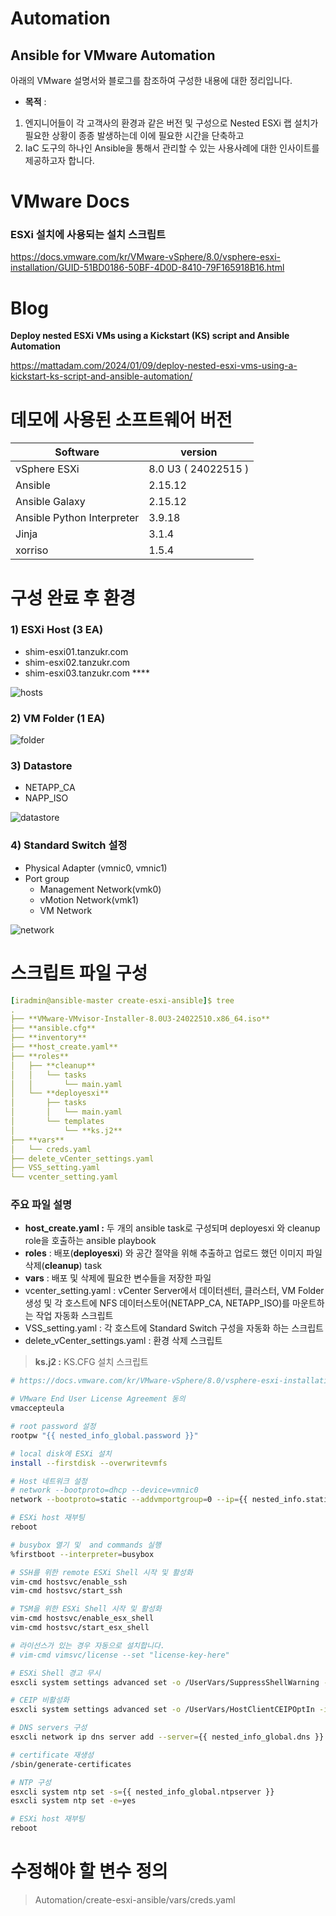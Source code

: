 # Automation
## Ansible for VMware Automation

아래의 VMware 설명서와 블로그를 참조하여 구성한 내용에 대한 정리입니다. 

- **목적** : 
1) 엔지니어들이 각 고객사의 환경과 같은 버전 및 구성으로 Nested ESXi 랩 설치가 필요한 상황이 종종 발생하는데 이에 필요한 시간을 단축하고 
2) IaC 도구의 하나인 Ansible을 통해서 관리할 수 있는 사용사례에 대한 인사이트를 제공하고자 합니다.

# VMware Docs

### **ESXi 설치에 사용되는 설치 스크립트**

https://docs.vmware.com/kr/VMware-vSphere/8.0/vsphere-esxi-installation/GUID-51BD0186-50BF-4D0D-8410-79F165918B16.html

# Blog

**Deploy nested ESXi VMs using a Kickstart (KS) script and Ansible Automation**

https://mattadam.com/2024/01/09/deploy-nested-esxi-vms-using-a-kickstart-ks-script-and-ansible-automation/

# **데모에 사용된 소프트웨어 버전**

| Software | version |
| --- | --- |
| vSphere ESXi | 8.0 U3 ( 24022515 ) |
| Ansible | 2.15.12 |
| Ansible Galaxy | 2.15.12 |
| Ansible Python Interpreter | 3.9.18 |
| Jinja | 3.1.4 |
| xorriso | 1.5.4 |

# 구성 완료 후 환경

### 1) ESXi Host (3 EA)

- shim-esxi01.tanzukr.com
- shim-esxi02.tanzukr.com
- shim-esxi03.tanzukr.com       ****

![hosts](https://github.com/user-attachments/assets/d2aa09ea-5cec-4261-9701-ef100649e002)

### 2) VM Folder (1 EA)

![folder](https://github.com/user-attachments/assets/c445a1b4-d4d6-4d76-aa8f-ae6e2bbfa805)

### 3) Datastore

- NETAPP_CA
- NAPP_ISO

![datastore](https://github.com/user-attachments/assets/c9ee5042-d428-435c-9a45-7d64f0d9a7ef)

### 4) Standard Switch 설정

- Physical Adapter (vmnic0, vmnic1)
- Port group
    - Management Network(vmk0)
    - vMotion Network(vmk1)
    - VM Network

![network](https://github.com/user-attachments/assets/79c6e45f-cae3-4c6a-a136-af8a93403d7e)

# 스크립트 파일 구성

```yaml
[iradmin@ansible-master create-esxi-ansible]$ tree
.
├── **VMware-VMvisor-Installer-8.0U3-24022510.x86_64.iso**
├── **ansible.cfg**
├── **inventory**
├── **host_create.yaml**
├── **roles**
│   ├── **cleanup**
│   │   └── tasks
│   │       └── main.yaml
│   └── **deployesxi**
│       ├── tasks
│       │   └── main.yaml
│       └── templates
│           └── **ks.j2**
├── **vars**
│   └── creds.yaml
├── delete_vCenter_settings.yaml
├── VSS_setting.yaml
└── vcenter_setting.yaml
```

### **주요 파일 설명**

- **host_create.yaml :** 두 개의 ansible task로 구성되며 deployesxi 와 cleanup role을 호출하는 ansible playbook
- **roles** : 배포(**deployesxi**) 와 공간 절약을 위해 추출하고 업로드 했던 이미지 파일 삭제(**cleanup**) task
- **vars** : 배포 및 삭제에 필요한 변수들을 저장한 파일
- vcenter_setting.yaml : vCenter Server에서 데이터센터, 클러스터, VM Folder 생성 및 각 호스트에 NFS 데이터스토어(NETAPP_CA, NETAPP_ISO)를 마운트하는 작업 자동화 스크립트
- VSS_setting.yaml : 각 호스트에 Standard Switch 구성을 자동화 하는 스크립트
- delete_vCenter_settings.yaml : 환경 삭제 스크립트

> **ks.j2 :** KS.CFG  설치 스크립트
> 

```bash
# https://docs.vmware.com/kr/VMware-vSphere/8.0/vsphere-esxi-installation/GUID-51BD0186-50BF-4D0D-8410-79F165918B16.html 

# VMware End User License Agreement 동의
vmaccepteula

# root password 설정
rootpw "{{ nested_info_global.password }}"

# local disk에 ESXi 설치
install --firstdisk --overwritevmfs

# Host 네트워크 설정
# network --bootproto=dhcp --device=vmnic0
network --bootproto=static --addvmportgroup=0 --ip={{ nested_info.staticip }} --netmask={{ nested_info_global.staticmask }} --gateway={{ nested_info_global.gateway }} --nameserver={{ nested_info_global.dns }} --hostname={{ nested_info.fqdn }} 

# ESXi host 재부팅
reboot

# busybox 열기 및  and commands 실행
%firstboot --interpreter=busybox

# SSH를 위한 remote ESXi Shell 시작 및 활성화
vim-cmd hostsvc/enable_ssh
vim-cmd hostsvc/start_ssh

# TSM을 위한 ESXi Shell 시작 및 활성화
vim-cmd hostsvc/enable_esx_shell
vim-cmd hostsvc/start_esx_shell

# 라이선스가 있는 경우 자동으로 설치합니다.
# vim-cmd vimsvc/license --set "license-key-here"

# ESXi Shell 경고 무시
esxcli system settings advanced set -o /UserVars/SuppressShellWarning -i 1

# CEIP 비활성화
esxcli system settings advanced set -o /UserVars/HostClientCEIPOptIn -i 2

# DNS servers 구성
esxcli network ip dns server add --server={{ nested_info_global.dns }}

# certificate 재생성
/sbin/generate-certificates

# NTP 구성
esxcli system ntp set -s={{ nested_info_global.ntpserver }}
esxcli system ntp set -e=yes

# ESXi host 재부팅
reboot
```

# **수정해야 할 변수 정의**

> Automation/create-esxi-ansible/vars/creds.yaml
>
